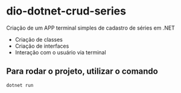 # dio-dotnet-crud-series

Criação de um APP terminal simples de cadastro de séries em .NET

* Criação de classes
* Criação de interfaces
* Interação com o usuário via terminal

## Para rodar o projeto, utilizar o comando 

```c#
dotnet run 
```
